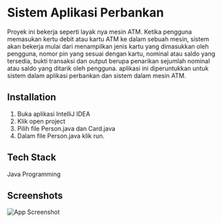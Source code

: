 
# Sistem Aplikasi Perbankan

Proyek ini bekerja seperti layak nya mesin ATM. Ketika pengguna memasukan kertu debit atau kartu ATM ke dalam sebuah mesin, sistem akan bekerja mulai dari menampilkan jenis kartu yang dimasukkan oleh pengguna, nomor pin yang sesuai dengan kartu, nominal atau saldo yang tersedia, bukti transaksi dan output berupa penarikan sejumlah nominal atau saldo yang ditarik oleh pengguna. aplikasi ini diperuntukkan untuk sistem dalam aplikasi perbankan dan sistem dalam mesin ATM.

## Installation

1. Buka aplikasi IntelliJ IDEA
2. Klik open project
3. Pilih file Person.java dan Card.java
4. Dalam file Person.java klik run.


## Tech Stack

Java Programming


## Screenshots

![App Screenshot](https://i.ibb.co/P5Ljg3L/project.png)


